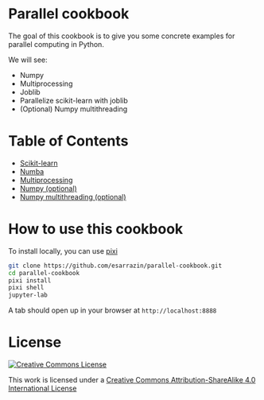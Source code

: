 Parallel cookbook
===============

The goal of this cookbook is to give you some concrete examples for
parallel computing in Python.

We will see:

* Numpy
* Multiprocessing
* Joblib
* Parallelize scikit-learn with joblib
* (Optional) Numpy multithreading

Table of Contents
=================

* [Scikit-learn](cookbook/scikit-learn.ipynb)
* [Numba](cookbook/numba.ipynb)
* [Multiprocessing](cookbook/multiprocessing.ipynb)
* [Numpy (optional)](cookbook/numpy.ipynb)
* [Numpy multithreading (optional)](cookbook/numpy_multithreading.ipynb)

How to use this cookbook
========================

To install locally, you can use [pixi](https://pixi.sh/latest/)

```bash
git clone https://github.com/esarrazin/parallel-cookbook.git
cd parallel-cookbook
pixi install
pixi shell
jupyter-lab
```

A tab should open up in your browser at `http://localhost:8888`

License
=======

<a rel="license" href="http://creativecommons.org/licenses/by-sa/4.0/"><img alt="Creative Commons License" style="border-width:0" src="http://i.creativecommons.org/l/by-sa/4.0/88x31.png" /></a><br />

This work is licensed under a [Creative Commons Attribution-ShareAlike 4.0 International License](http://creativecommons.org/licenses/by-sa/4.0/)


